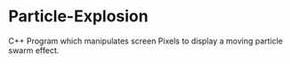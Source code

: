# Particle-Explosion
C++ Program which manipulates screen Pixels to display a moving particle swarm effect.
